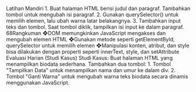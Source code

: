Latihan Mandiri
1.​ Buat halaman HTML berisi judul dan paragraf. Tambahkan tombol
untuk mengubah isi paragraf.
2.​ Gunakan querySelector() untuk memilih elemen, lalu ubah warna
latar belakangnya.
3.​ Tambahkan input teks dan tombol. Saat tombol diklik, tampilkan isi
input ke dalam paragraf.
68Rangkuman
❖​DOM memungkinkan JavaScript mengakses dan mengubah elemen
HTML
❖​Gunakan metode seperti getElementById, querySelector untuk
memilih elemen
❖​Manipulasi konten, atribut, dan style bisa dilakukan dengan properti
seperti innerText, style, dan setAttribute
Evaluasi Harian (Studi Kasus)
Studi Kasus:
Buat halaman HTML yang menampilkan biodata sederhana. Tambahkan
dua tombol:
1.​ Tombol "Tampilkan Data" untuk menampilkan nama dan umur ke
dalam div.
2.​ Tombol "Ganti Warna" untuk mengubah warna teks biodata secara
dinamis menggunakan JavaScript.